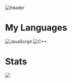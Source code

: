 ![header](https://capsule-render.vercel.app/api?type=waving&desc=%20&fontColor=cbd1cf&color=0089ff&animation=fadeIn&height=200&section=header&text=FARIXZ&fontSize=40)

# My Languages
![JavaScript](https://img.shields.io/badge/javascript-%23323330.svg?style=for-the-badge&logo=javascript&logoColor=%23F7DF1E)   ![C++](https://img.shields.io/badge/c++-%2300599C.svg?style=for-the-badge&logo=c%2B%2B&logoColor=white)

# Stats
![](https://komarev.com/ghpvc/?username=farixz&style=flat-square&label=Profile+Views:)
